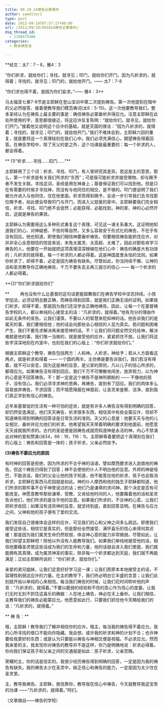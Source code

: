 ```yaml
---
title: 09.10.14祷告必蒙垂听
author: sweditor3
type: post
date: 2012-09-10T07:57:17+00:00
url: /2012/09/10/091014祷告必蒙垂听/
dsq_thread_id:
  - 2198475406
categories:
  - 教会祷告会

---
```

**经文：太7：7 &#8211; 8，雅4：3
  
“你们祈求，就给你们；寻找，就寻见；叩门，就给你们开门。因为凡祈求的，就得着；寻找的，就寻见；叩门的，就给他开门。—— 太7：7-8
  
“你们求也得不着，是因为你们妄求。”—— 雅4：3**
  
马太福音七章7-8节是主耶稣在登山宝训中第二次提到祷告。第一次他提到在暗中的父必然报答，接着便教导我们模范祷词(太6：5-15)。这一次他要教导我们，整本圣经认为在祷告上最主要的事是：确信祷告必蒙垂听并得应允。注意主耶稣在此处所使用的字，意思都很接近，将这应许反复陈明：“就给你们，就寻见，就给你们开门。”接着他又说明这个应许的基础，就是天国的律法：“因为凡祈求的，就得着；寻找的，就寻见；叩门的，就给他开门。”我们不难体会到，主耶稣六回的重复，就是要将这一个真理铭刻在我们心中。我们必须充满信心，期望祷告得着回答。在祷告学校中，除了天父的爱之外，这个功课是最重要的：每一个祈求的人，都会得着。
  
** (1)“祈求……寻找……扣门……”**
  
主耶稣用了三个词：祈求、寻找、叩门，有人曾研究其差异。若这是主的意思，那么，第一个祈求是有关我们所求的“东西”；可是我可能祈求并接受赠物，却与赐予者不发生关联。寻找这词，圣经是用在神身上；基督保证我们可以找到他。但是只在有需要的时侯才寻找神，而没有与他同住的相交，是不够的。叩门便说明了我们被允许进入与他同住，住在他里面。祈求而得到赐予，会进一步引导我们去寻找那位赐予者，如此便会导致叩门与开门，而进入父慈爰的家中。主耶稣要我们完全相信，祈求、寻找、叩门绝不会徒然；必能获得，必能找到，神的家、神的心必然开启，这就是祷告的果效。
  
主耶稣认为需要用这么多种形式重复这个真理，可见这一课关系重大。这证明他知道我们的心，对神疑惑、不信何等自然，又多么容易安于形式化的祷告，不在乎有没有回应。他也知道，即使我们相信神要垂听祷告，但要相信祷告能抓住应许，对并非全心全意相信的信徒来说，未免太属灵、太高超、太难了。因此对那些肯学习祷告的人，他要在一开始就把这项真理深深根植在他们心中：祷告的确是大有功效的；凡祈求的就得着。每一个祈求的人都必得着。这是神国度里永恒的法则。如果你祈求了，却得不着，必定是因为祷告有缺失。尽管如此，你当持续不懈，让神的话和圣灵教导你正确地祷告，千万不要失去主再三提示的信心 —— 每一个祈求的人都必得着。
  
**(2)“你们祈求就给你们”
  
**         再也没有什么比基督的这句话更能鼓舞我们在祷告学校中坚忍持续。小孩学加法，必须证明总数正确，而祷告得到回答，就是我们正确无误的证明。如果我们祈求，却得不着，那是因为我们还没学会正确地祷告。因此，让每一个在基督祷告学校的人，都以单纯的心接受主的话：“凡祈求的，就得着。”他有充分的理由作如此无条件的宣告。让我们谨慎，不要以人的智慧来贬抑神的话。他告诉我们的是属天的事，我们要相信他；他的话会向那些全心相信的人显为真实。若问题和困难产生，我们不要先求解决再来接受神的话。不！让我们将问题全然交托给神，解决难题是他的事，我们惟一当做的，就是接受他的应许，紧紧抓住不放。让我们将这些字深深地刻在内室中，也刻在我们的心版上：“你们祈求就给你们。”
  
根据主耶稣这个教导，祷告包括两方：人和神。人祈求，神给予；若从人方面看这两点，就是祈求和得着 —— 一个圆的两半。主仿佛是要告诉我们，我们若沒有得着，就不可以安息，因为这是神的旨意，是父家的原则，凡以儿子的信心所求的，都得应允。如果祷告沒有得到回应，我们千万不可懒散地闲坐，放弃努力，以为神的心意是不回答祷告。不！那一定是这个祷告不是神所期盼的 —— 不像他的孩子，没有信心。我们必须寻求神的恩典，再祷告，直到有了回应。我们的肉体多么容易放弃祷告，不求回答；而不情愿降服在神面前，让圣灵来鉴察、洁净，直到我们真正学到有信心的祷告。
  
近年来基督徒的生活有一种可怕的症状，就是有许多人祷告沒有得到明确的回答，却仍然安逸满足。他们天天祷告，祈求很多东西，相信其中有些会蒙应许，但却不知道祷告得到明确的回答该是日常生活的准则。天父的心意是：他要天天与他的儿女相交，垂听并应允他们的祈求。他希望我天天带着明确的要求到他面前，他愿意天天成就我所求的。古代的圣徒便是因祷告成就而知道神是永活的神，内心不禁涌出对神的爱和赞美(诗34，66：19，116：1)。主耶稣等着要把这个真理刻在我们的心版上：祷告和回答是一体的；孩子祈求，父亲必然给予。
  
**(3)祷告不蒙应允的原因**
  
有时神的回答是拒绝，因为所求的不合乎神的话语，譬如摩西要求进入迦南地的祷告。但这个祷告仍得到了回答；神不会使他的仆人不明白他的旨意。外邦的神是哑巴，不能说话，我们的父会让他的孩子知道，他不能答应他的祈求，孩子也会取消祈求，主耶稣在客西马尼园就是如此。神的仆人摩西和他的独生子耶稣都知道，他们所求的那件事不合乎神曾说过的话；他们乃是谦卑的求问神，那个决定是否有可能改变。神愿意教导那些谦卑、受教、又肯给他时间的人，他要藉着他的话和圣灵告诉他们，他们所求的是合乎他的旨意。如果我们所求的，不合神的心意，让我们把祈求收回；如果沒有违背神的旨意，就坚持到底，直到回答显明。在祷告与应允之间，父神和他的孩子便有了爱的交流。
  
我们发现自己很难体会这样的应许，可见我们的心和父神之间多么疏远。即使我们接受这些话，相信它是真实的，但是那份全然接受、满怀喜乐的信心来得何其迟缓！那是因为我们属灵生命仍然软弱，体会神心意的能力非常微弱。尽管如此，让我们仰望主耶稣吧！除他以外没有人能教导我们。如果我们单纯地接受他的话，相信他要藉圣灵使这些话成为我们的生命和力量，他的话就会进入我们里面，我们就能拥有其真理，成为属灵神圣的事实，除非每一个祈求都达到天庭，我们就不再能满足；正如主耶稣所说的：“你们祈求，就给你们。”
  
亲爱的弟兄姐妹，让我们定意好好学习这一课；让我们原原本本地接受主的话，不容理性削弱这应许的力量。在主的教导下，我们终必明白它丰盛的含意；让我们此刻就开始以单纯的心来相信。每当我们祷告的时候，让我们花时间聆听他的声音：“凡祈求的，就得着。”不要以脆弱的经验和不信的恶心作为信心的度量。让我们无时无刻不抓住这喜乐的确据：人在地上祷告，神必在天上垂听。让我们相信，主教导我们的祷告必能蒙应允。他愿意如此行，只要我们抓住他今天赐给我们的话：“凡祈求的，就得着。”
  
** 祷 告：**
  
哦，主耶稣！教导我们了解并相信你的应许。哦主，每当我的祷告得不着应允，我的心所寻找的借口不能向你隐藏。我会想，或许我的祈求和神的计划不合；也许神要给我更好的东西；或是认为只要能以祷告与神相交便是祝福，不必求应允。然而我亲爱的主，我发现你对祷告的教导并不是这样，你乃是明确地说：祈求必得着。你向我们保证孩子和父亲之间的交通就是如此：孩子祈求，父亲赏赐。
  
荣耀的主，你的话是信实的。我很少经历祷告得到明确的回答，一定是因为我的祷告有缺失。我的祷告太少在圣灵中，缺乏信心和祷告的能力，一定是因为太少住在圣灵里。
  
主，教导我祷告。主耶稣，我信靠你，教导我在信心中祷告，今天就教导我这宝贵的功课 ——“凡祈求的，就得着。”阿们。

（文章摘自——祷告的学校）